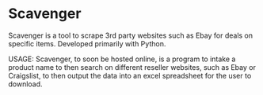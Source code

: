 # Scavenger
Scavenger is a tool to scrape 3rd party websites such as Ebay for deals on specific items. Developed primarily with Python.

USAGE:
  Scavenger, to soon be hosted online, is a program to intake a product name to then search on different reseller websites, such as 
  Ebay or Craigslist, to then output the data into an excel spreadsheet for the user to download.
